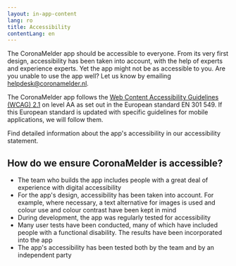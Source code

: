 ```yaml
---
layout: in-app-content
lang: ro
title: Accessibility
contentLang: en
---
```




<p class="md-block-lead md-text-color-RO-donkerblauw" markdown="1">
  The CoronaMelder app should be accessible to everyone. From its very first design, accessibility has been taken into account, with the help of experts and experience experts. Yet the app might not be as accessible to you. Are you unable to use the app well? Let us know by emailing <a href="mailto:helpdesk@coronamelder.nl?subject={{ site.data.translations.accessibility-in-app-email-subject[page.lang] }}">helpdesk@coronamelder.nl</a>.
</p>

The CoronaMelder app follows the [Web Content Accessibility Guidelines (WCAG) 2.1](https://www.w3.org/TR/2018/REC-WCAG21-20180605/) on level AA as set out in the European standard EN 301 549. If this European standard is updated with specific guidelines for mobile applications, we will follow them.

Find detailed information about the app's accessibility in our accessibility statement.

## How do we ensure CoronaMelder is accessible?

- The team who builds the app includes people with a great deal of experience with digital accessibility
- For the app's design, accessibility has been taken into account. For example, where necessary, a text alternative for images is used and colour use and colour contrast have been kept in mind
- During development, the app was regularly tested for accessibility
- Many user tests have been conducted, many of which have included people with a functional disability. The results have been incorporated into the app
- The app's accessibility has been tested both by the team and by an independent party
